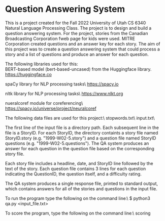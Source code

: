 # Question Answering System
This is a project created for the Fall 2022 University of Utah CS 6340 Natural Language Processing Class.  The project is to design and build a question answering system.  For the project, stories from the Canadian Broadcasting Corporation fweb page for kids were used.  MITRE Corporation created questions and an answer key for each story.  The aim of this project was to create a question answering system that could process a story and a list of questions and produce an answer for each question.  

The following libraries used for this:  
BERT-based model (bert-based-uncased) from the Huggingface library.  
https://huggingface.co

spaCy library for NLP processing tasks\\
https://spacy.io

nltk library for NLP processing tasks\\
https://www.nlkt.org

nueralcoref module for coreferencing\\
https://spacy.io/universe/project/neuralcoref

The following data files are used for this project:\\
stopwords.txt\\
input.txt\\

The first line of the input file is a directory path.  Each subsequent line in the file is a StoryID.  For each StoryID, the directory containts a story file named StoryID.story (e.g. "1999-W02-5.story") and a question file named StoryID questions (e.g. "1999-W02-5.questions").  The QA system produces an answer for each question in the question file based on the corresponding story file.

Each story file includes a headline, date, and StoryID line followed by the text of the story.  Each question file contains 3 lines for each question indicating the QuestionID, the question itself, and a difficulty rating.

The QA system produces a single response file, printed to standard output, which contains answers for all of the stories and questions in the input file.

To run the program type the following on the command line:\\
$ python3 qa.py <input_file.txt>

To score the program, type the following on the command line:\\
scoring


